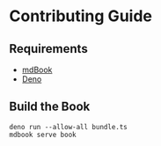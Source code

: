 # Contributing Guide

## Requirements

- [mdBook](https://rust-lang.github.io/mdBook/index.html)
- [Deno](https://deno.com/)

## Build the Book

```console
deno run --allow-all bundle.ts
mdbook serve book
```
